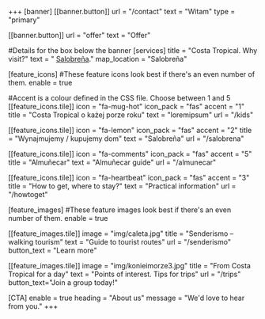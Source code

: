 +++
[banner]
  [[banner.button]]
      url = "/contact"
      text = "Witam"
      type = "primary"

  [[banner.button]]
      url = "offer"
      text = "Offer"

#Details for the box below the banner
[services]
  title = "Costa Tropical. Why visit?"
  text = " [Salobreña](https://www.openstreetmap.org/#map=19/36.74644/-3.58682)."
  map_location = "Salobreña"

[feature_icons]
  #These feature icons look best if there's an even number of them.
  enable = true

  #Accent is a colour defined in the CSS file. Choose between 1 and 5
  [[feature_icons.tile]]
    icon = "fa-mug-hot"
    icon_pack = "fas"
    accent = "1"
    title = "Costa Tropical o każej porze roku"
    text = "loremipsum"
    url = "/kids"

  [[feature_icons.tile]]
    icon = "fa-lemon"
    icon_pack = "fas"
    accent = "2"
    title = "Wynajmujemy / kupujemy dom"
    text = "Salobreña"
    url = "/salobrena"

  [[feature_icons.tile]]
    icon = "fa-comments"
    icon_pack = "fas"
    accent = "5"
    title = "Almuñecar"
    text = "Almuñecar guide"
    url = "/almunecar"

  [[feature_icons.tile]]
    icon = "fa-heartbeat"
    icon_pack = "fas"
    accent = "3"
    title = "How to get, where to stay?"
    text = "Practical information"
    url = "/howtoget"

[feature_images]
#These feature images look best if there's an even number of them.
  enable = true

  [[feature_images.tile]]
    image = "img/caleta.jpg"
    title = "Senderismo – walking tourism"
    text = "Guide to tourist routes"
    url = "/senderismo"
    button_text = "Learn more"

  [[feature_images.tile]]
    image = "img/konieimorze3.jpg"
    title = "From Costa Tropical for a day"
    text = "Points of interest. Tips for trips"
    url = "/trips"
    button_text="Join a group today!"

[CTA]
  enable = true
  heading = "About us"
  message = "We'd love to hear from you."
+++

